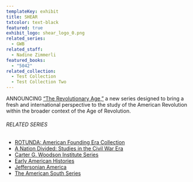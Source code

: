 ```yaml
---
templateKey: exhibit
title: SHEAR
txtcolor: text-black
featured: true
exhibit_logo: shear_logo_0.png
related_series:
  - GWB
related_staff:
  - Nadine Zimmerli
featured_books:
  - "5042"
related_collection:
  - Test Collection
  - Test Collection Two
---
```

ANNOUNCING [“The Revolutionary Age,”](https://www.upress.virginia.edu/2020/07/14/uva-press-announces-new-series-revolutionary-age) a new series designed to bring a fresh and international perspective to the study of the American Revolution within the broader context of the Age of Revolution.

###### RELATED SERIES

* [ROTUNDA: ](https://www.upress.virginia.edu/rotundacollections/american-history-collection)[American Founding Era Collection](https://www.upress.virginia.edu/rotundacollections/american-founding-era-collection)
* [A Nation Divided: Studies in the Civil War Era](https://www.upress.virginia.edu/series/nation-divided-studies-civil-war-era)
* [Carter G. Woodson Institute Series](https://www.upress.virginia.edu/series/carter-g-woodson-institute-series)
* [Early American Histories](https://www.upress.virginia.edu/series/early-american-histories)
* [Jeffersonian America](https://www.upress.virginia.edu/series/jeffersonian-america)
* [The American South Series](https://www.upress.virginia.edu/series/american-south-series)